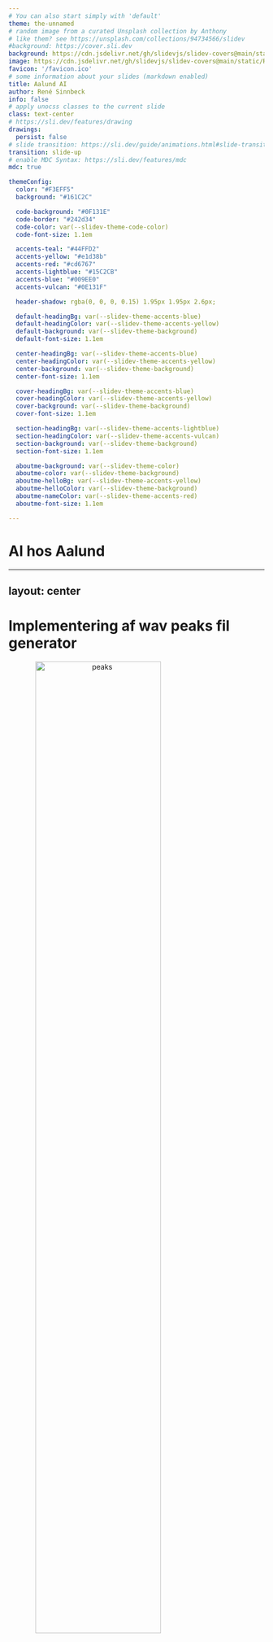 ```yaml
---
# You can also start simply with 'default'
theme: the-unnamed
# random image from a curated Unsplash collection by Anthony
# like them? see https://unsplash.com/collections/94734566/slidev
#background: https://cover.sli.dev
background: https://cdn.jsdelivr.net/gh/slidevjs/slidev-covers@main/static/REjuIrs2YaM.webp
image: https://cdn.jsdelivr.net/gh/slidevjs/slidev-covers@main/static/REjuIrs2YaM.webp
favicon: '/favicon.ico'
# some information about your slides (markdown enabled)
title: Aalund AI
author: René Sinnbeck
info: false
# apply unocss classes to the current slide
class: text-center
# https://sli.dev/features/drawing
drawings:
  persist: false
# slide transition: https://sli.dev/guide/animations.html#slide-transitions
transition: slide-up
# enable MDC Syntax: https://sli.dev/features/mdc
mdc: true

themeConfig:
  color: "#F3EFF5"
  background: "#161C2C"

  code-background: "#0F131E"
  code-border: "#242d34"
  code-color: var(--slidev-theme-code-color)
  code-font-size: 1.1em

  accents-teal: "#44FFD2"
  accents-yellow: "#e1d38b"
  accents-red: "#cd6767"
  accents-lightblue: "#15C2CB"
  accents-blue: "#009EE0"
  accents-vulcan: "#0E131F"

  header-shadow: rgba(0, 0, 0, 0.15) 1.95px 1.95px 2.6px;

  default-headingBg: var(--slidev-theme-accents-blue)
  default-headingColor: var(--slidev-theme-accents-yellow)
  default-background: var(--slidev-theme-background)
  default-font-size: 1.1em

  center-headingBg: var(--slidev-theme-accents-blue)
  center-headingColor: var(--slidev-theme-accents-yellow)
  center-background: var(--slidev-theme-background)
  center-font-size: 1.1em

  cover-headingBg: var(--slidev-theme-accents-blue)
  cover-headingColor: var(--slidev-theme-accents-yellow)
  cover-background: var(--slidev-theme-background)
  cover-font-size: 1.1em

  section-headingBg: var(--slidev-theme-accents-lightblue)
  section-headingColor: var(--slidev-theme-accents-vulcan)
  section-background: var(--slidev-theme-background)
  section-font-size: 1.1em

  aboutme-background: var(--slidev-theme-color)
  aboutme-color: var(--slidev-theme-background)
  aboutme-helloBg: var(--slidev-theme-accents-yellow)
  aboutme-helloColor: var(--slidev-theme-background)
  aboutme-nameColor: var(--slidev-theme-accents-red)
  aboutme-font-size: 1.1em

---
```


# AI hos Aalund

---
layout: center
---

<style>
.peaks {
    width: 70%;
    text-align: center;
}
</style>

# Implementering af wav peaks fil generator
<img src="/peaks.png" alt="peaks" class="peaks"/>


---
layout: center
---

# SPSS eksporter til Websurvey

SPSS direkte i php
```php
$lines[] = "SET LOCALE='UTF-8'.";
$lines[] = "NEW FILE.";

$esc = addcslashes($csvFile, "'");
$lines[] = "GET DATA"
    . " /TYPE=TXT"
    . " /FILE='$esc'"
    . " /DELCASE=LINE"
    . " /DELIMITERS=\",\""
    . " /QUALIFIER='\"'"
    . " /ARRANGEMENT=DELIMITED"
    . " /VARIABLES";
foreach ($this->variables as $n => $i) {
    $fmt = $i['type'] === 'numeric' ? 'F8.2' : "A{$i['width']}";
    $lines[] = "  $n $fmt";
}
$last = array_pop($lines);
$lines[] = trim($last) . ".";

$lines[] = "EXECUTE.";
```

---
layout: two-cols
---
<style>
.whisper {
    width: 280px;
    margin-left: 20px;
}
</style>

# Transkribering af optagelser
Til brug ved f.eks. dybde interviews
::right::
<img src="/whisper.png"  alt="peaks" class="whisper"/>
